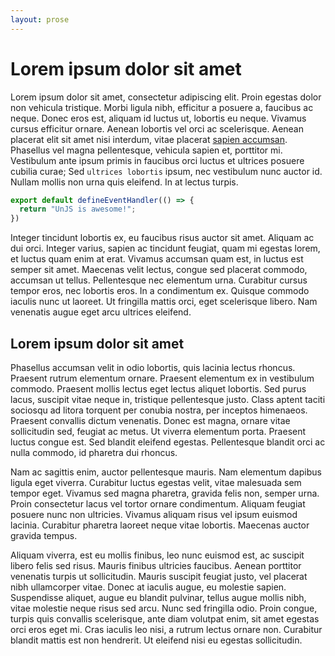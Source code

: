 ```yaml
---
layout: prose
---
```


# Lorem ipsum dolor sit amet

Lorem ipsum dolor sit amet, consectetur adipiscing elit. Proin egestas dolor non vehicula tristique. Morbi ligula nibh, efficitur a posuere a, faucibus ac neque. Donec eros est, aliquam id luctus ut, lobortis eu neque. Vivamus cursus efficitur ornare. Aenean lobortis vel orci ac scelerisque. Aenean placerat elit sit amet nisi interdum, vitae placerat [sapien accumsan](https://unjs.io). Phasellus vel magna pellentesque, vehicula sapien et, porttitor mi. Vestibulum ante ipsum primis in faucibus orci luctus et ultrices posuere cubilia curae; Sed `ultrices lobortis` ipsum, nec vestibulum nunc auctor id. Nullam mollis non urna quis eleifend. In at lectus turpis.

```ts [my-file.ts]
export default defineEventHandler(() => {
  return "UnJS is awesome!";
})
```

Integer tincidunt lobortis ex, eu faucibus risus auctor sit amet. Aliquam ac dui orci. Integer varius, sapien ac tincidunt feugiat, quam mi egestas lorem, et luctus quam enim at erat. Vivamus accumsan quam est, in luctus est semper sit amet. Maecenas velit lectus, congue sed placerat commodo, accumsan ut tellus. Pellentesque nec elementum urna. Curabitur cursus tempor eros, nec lobortis eros. In a condimentum ex. Quisque commodo iaculis nunc ut laoreet. Ut fringilla mattis orci, eget scelerisque libero. Nam venenatis augue eget arcu ultrices eleifend.

## Lorem ipsum dolor sit amet

Phasellus accumsan velit in odio lobortis, quis lacinia lectus rhoncus. Praesent rutrum elementum ornare. Praesent elementum ex in vestibulum commodo. Praesent mollis lectus eget lectus aliquet lobortis. Sed purus lacus, suscipit vitae neque in, tristique pellentesque justo. Class aptent taciti sociosqu ad litora torquent per conubia nostra, per inceptos himenaeos. Praesent convallis dictum venenatis. Donec est magna, ornare vitae sollicitudin sed, feugiat ac metus. Ut viverra elementum porta. Praesent luctus congue est. Sed blandit eleifend egestas. Pellentesque blandit orci ac nulla commodo, id pharetra dui rhoncus.

Nam ac sagittis enim, auctor pellentesque mauris. Nam elementum dapibus ligula eget viverra. Curabitur luctus egestas velit, vitae malesuada sem tempor eget. Vivamus sed magna pharetra, gravida felis non, semper urna. Proin consectetur lacus vel tortor ornare condimentum. Aliquam feugiat posuere nunc non ultricies. Vivamus aliquam risus vel ipsum euismod lacinia. Curabitur pharetra laoreet neque vitae lobortis. Maecenas auctor gravida tempus.

Aliquam viverra, est eu mollis finibus, leo nunc euismod est, ac suscipit libero felis sed risus. Mauris finibus ultricies faucibus. Aenean porttitor venenatis turpis ut sollicitudin. Mauris suscipit feugiat justo, vel placerat nibh ullamcorper vitae. Donec at iaculis augue, eu molestie sapien. Suspendisse aliquet, augue eu blandit pulvinar, tellus augue mollis nibh, vitae molestie neque risus sed arcu. Nunc sed fringilla odio. Proin congue, turpis quis convallis scelerisque, ante diam volutpat enim, sit amet egestas orci eros eget mi. Cras iaculis leo nisi, a rutrum lectus ornare non. Curabitur blandit mattis est non hendrerit. Ut eleifend nisi eu egestas sollicitudin.
